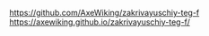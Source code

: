 https://github.com/AxeWiking/zakrivayuschiy-teg-f
https://axewiking.github.io/zakrivayuschiy-teg-f/
